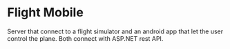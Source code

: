 # Flight Mobile
 Server that connect to a flight simulator and an android app that let the user control the plane. Both connect with ASP.NET rest API.
